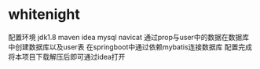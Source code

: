# whitenight
配置环境
jdk1.8
maven
idea
mysql
navicat
通过prop与user中的数据在数据库中创建数据库以及user表
在springboot中通过依赖mybatis连接数据库
配置完成将本项目下载解压后即可通过idea打开
